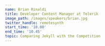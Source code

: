 ```yaml
---
name: Brian Rinaldi
title: Developer Content Manager at Telerik
image_path: /images/speakers/brian.jpg
twitter_handle: remotesynth
start_time: '10.00'
end_time: '10.45'
topic: Comparing Jekyll with the Competition
---
```

